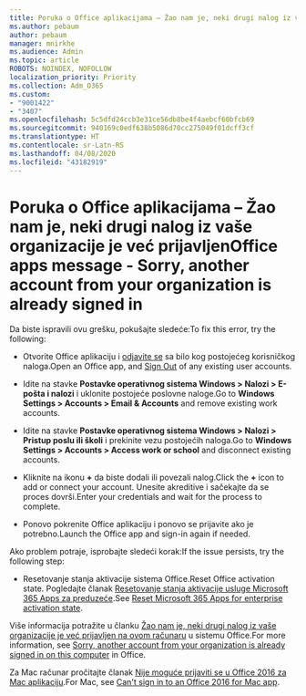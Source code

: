 ```yaml
---
title: Poruka o Office aplikacijama – Žao nam je, neki drugi nalog iz vaše organizacije je već prijavljen
ms.author: pebaum
author: pebaum
manager: mnirkhe
ms.audience: Admin
ms.topic: article
ROBOTS: NOINDEX, NOFOLLOW
localization_priority: Priority
ms.collection: Adm_O365
ms.custom:
- "9001422"
- "3407"
ms.openlocfilehash: 5c5dfd24ccb3e31ce56db8be4f4aebcf60bfcb69
ms.sourcegitcommit: 940169c0edf638b5086d70cc275049f01dcff3cf
ms.translationtype: HT
ms.contentlocale: sr-Latn-RS
ms.lasthandoff: 04/08/2020
ms.locfileid: "43182919"
---
```

# <a name="office-apps-message---sorry-another-account-from-your-organization-is-already-signed-in"></a><span data-ttu-id="d408e-102">Poruka o Office aplikacijama – Žao nam je, neki drugi nalog iz vaše organizacije je već prijavljen</span><span class="sxs-lookup"><span data-stu-id="d408e-102">Office apps message - Sorry, another account from your organization is already signed in</span></span>

<span data-ttu-id="d408e-103">Da biste ispravili ovu grešku, pokušajte sledeće:</span><span class="sxs-lookup"><span data-stu-id="d408e-103">To fix this error, try the following:</span></span>

- <span data-ttu-id="d408e-104">Otvorite Office aplikaciju i [odjavite se](https://support.office.com/article/sign-out-of-office-5a20dc11-47e9-4b6f-945d-478cb6d92071) sa bilo kog postojećeg korisničkog naloga.</span><span class="sxs-lookup"><span data-stu-id="d408e-104">Open an Office app, and [Sign Out](https://support.office.com/article/sign-out-of-office-5a20dc11-47e9-4b6f-945d-478cb6d92071) of any existing user accounts.</span></span>

- <span data-ttu-id="d408e-105">Idite na stavke **Postavke operativnog sistema Windows > Nalozi > E-pošta i nalozi** i uklonite postojeće poslovne naloge.</span><span class="sxs-lookup"><span data-stu-id="d408e-105">Go to **Windows Settings > Accounts > Email & Accounts** and remove existing work accounts.</span></span>

- <span data-ttu-id="d408e-106">Idite na stavke **Postavke operativnog sistema Windows > Nalozi > Pristup poslu ili školi** i prekinite vezu postojećih naloga.</span><span class="sxs-lookup"><span data-stu-id="d408e-106">Go to **Windows Settings > Accounts > Access work or school** and disconnect existing accounts.</span></span> 

- <span data-ttu-id="d408e-107">Kliknite na ikonu **+** da biste dodali ili povezali nalog.</span><span class="sxs-lookup"><span data-stu-id="d408e-107">Click the **+** icon to add or connect your account.</span></span> <span data-ttu-id="d408e-108">Unesite akreditive i sačekajte da se proces dovrši.</span><span class="sxs-lookup"><span data-stu-id="d408e-108">Enter your credentials and wait for the process to complete.</span></span>

- <span data-ttu-id="d408e-109">Ponovo pokrenite Office aplikaciju i ponovo se prijavite ako je potrebno.</span><span class="sxs-lookup"><span data-stu-id="d408e-109">Launch the Office app and sign-in again if needed.</span></span> 

<span data-ttu-id="d408e-110">Ako problem potraje, isprobajte sledeći korak:</span><span class="sxs-lookup"><span data-stu-id="d408e-110">If the issue persists, try the following step:</span></span> 

- <span data-ttu-id="d408e-111">Resetovanje stanja aktivacije sistema Office.</span><span class="sxs-lookup"><span data-stu-id="d408e-111">Reset Office activation state.</span></span> <span data-ttu-id="d408e-112">Pogledajte članak [Resetovanje stanja aktivacije usluge Microsoft 365 Apps za preduzeće](https://docs.microsoft.com/office365/troubleshoot/activation/reset-office-365-proplus-activation-state).</span><span class="sxs-lookup"><span data-stu-id="d408e-112">See [Reset Microsoft 365 Apps for enterprise activation state](https://docs.microsoft.com/office365/troubleshoot/activation/reset-office-365-proplus-activation-state).</span></span>

<span data-ttu-id="d408e-113">Više informacija potražite u članku [Žao nam je, neki drugi nalog iz vaše organizacije je već prijavljen na ovom računaru](https://docs.microsoft.com/office/troubleshoot/error-messages/another-account-already-signed-in) u sistemu Office.</span><span class="sxs-lookup"><span data-stu-id="d408e-113">For more information, see [Sorry, another account from your organization is already signed in on this computer](https://docs.microsoft.com/office/troubleshoot/error-messages/another-account-already-signed-in) in Office.</span></span>

<span data-ttu-id="d408e-114">Za Mac računar pročitajte članak [Nije moguće prijaviti se u Office 2016 za Mac aplikaciju](https://docs.microsoft.com/office365/troubleshoot/authentication/sign-in-to-office-2016-for-mac-fail).</span><span class="sxs-lookup"><span data-stu-id="d408e-114">For Mac, see [Can't sign in to an Office 2016 for Mac app](https://docs.microsoft.com/office365/troubleshoot/authentication/sign-in-to-office-2016-for-mac-fail).</span></span>
